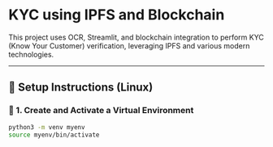 # KYC using IPFS and Blockchain

This project uses OCR, Streamlit, and blockchain integration to perform KYC (Know Your Customer) verification, leveraging IPFS and various modern technologies.

---

## 🚀 Setup Instructions (Linux)

### 🔧 1. Create and Activate a Virtual Environment

```bash
python3 -m venv myenv
source myenv/bin/activate
